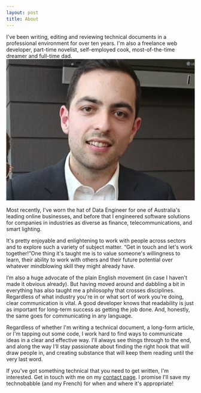 ```yaml
---
layout: post
title: About
---
```


<p>I've been writing, editing and reviewing technical documents in a professional environment for over ten years. I'm also a freelance web developer, part-time novelist, self-employed cook, most-of-the-time dreamer and full-time dad.<img class="decoration" src="/assets/img/me.jpg" alt="me" /></p>

Most recently, I've worn the hat of Data Engineer for one of Australia's leading online businesses, and before that I engineered software solutions for companies in industries as diverse as finance, telecommunications, and smart lighting.

<p>It's pretty enjoyable and enlightening to work with people across sectors and to explore such a variety of subject matter. <q class="decoration right">Get in touch and let's work together!</q>One thing it's taught me is to value someone's willingness to learn, their ability to work with others and their future potential over whatever mindblowing skill they might already have.</p>

I’m also a huge advocate of the plain English movement (in case I haven't made it obvious already). But having moved around and dabbling a bit in everything has also taught me a philosophy that crosses disciplines. Regardless of what industry you're in or what sort of work you're doing, clear communication is vital. A good developer knows that readability is just as important for long-term success as getting the job done. And, honestly, the same goes for communicating in any language.

Regardless of whether I'm writing a technical document, a long-form article, or I'm tapping out some code, I work hard to find ways to communicate ideas in a clear and effective way. I'll always see things through to the end, and along the way I'll stay passionate about finding the right hook that will draw people in, and creating substance that will keep them reading until the very last word.

If you've got something technical that you need to get written, I'm interested. Get in touch with me on my <a href="/contact">contact page</a>. I promise I'll save my technobabble (and my French) for when and where it's appropriate!
